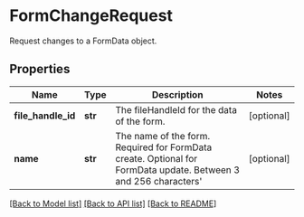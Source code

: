 # FormChangeRequest

Request changes to a FormData object.
## Properties
Name | Type | Description | Notes
------------ | ------------- | ------------- | -------------
**file_handle_id** | **str** | The fileHandleId for the data of the form. | [optional] 
**name** | **str** | The name of the form. Required for FormData create. Optional for FormData update. Between 3 and 256 characters&#39;  | [optional] 

[[Back to Model list]](../README.md#documentation-for-models) [[Back to API list]](../README.md#documentation-for-api-endpoints) [[Back to README]](../README.md)


